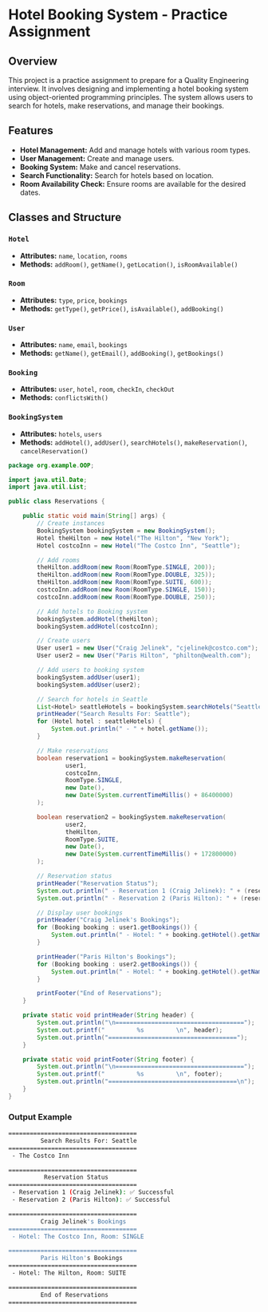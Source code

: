 # Hotel Booking System - Practice Assignment

## Overview

This project is a practice assignment to prepare for a Quality Engineering interview. It involves designing and implementing a hotel booking system using object-oriented programming principles. The system allows users to search for hotels, make reservations, and manage their bookings.

## Features

- **Hotel Management:** Add and manage hotels with various room types.
- **User Management:** Create and manage users.
- **Booking System:** Make and cancel reservations.
- **Search Functionality:** Search for hotels based on location.
- **Room Availability Check:** Ensure rooms are available for the desired dates.

## Classes and Structure

### `Hotel`

- **Attributes:** `name`, `location`, `rooms`
- **Methods:** `addRoom()`, `getName()`, `getLocation()`, `isRoomAvailable()`

### `Room`

- **Attributes:** `type`, `price`, `bookings`
- **Methods:** `getType()`, `getPrice()`, `isAvailable()`, `addBooking()`

### `User`

- **Attributes:** `name`, `email`, `bookings`
- **Methods:** `getName()`, `getEmail()`, `addBooking()`, `getBookings()`

### `Booking`

- **Attributes:** `user`, `hotel`, `room`, `checkIn`, `checkOut`
- **Methods:** `conflictsWith()`

### `BookingSystem`

- **Attributes:** `hotels`, `users`
- **Methods:** `addHotel()`, `addUser()`, `searchHotels()`, `makeReservation()`, `cancelReservation()`

```java
package org.example.OOP;

import java.util.Date;
import java.util.List;

public class Reservations {

    public static void main(String[] args) {
        // Create instances
        BookingSystem bookingSystem = new BookingSystem();
        Hotel theHilton = new Hotel("The Hilton", "New York");
        Hotel costcoInn = new Hotel("The Costco Inn", "Seattle");

        // Add rooms
        theHilton.addRoom(new Room(RoomType.SINGLE, 200));
        theHilton.addRoom(new Room(RoomType.DOUBLE, 325));
        theHilton.addRoom(new Room(RoomType.SUITE, 600));
        costcoInn.addRoom(new Room(RoomType.SINGLE, 150));
        costcoInn.addRoom(new Room(RoomType.DOUBLE, 250));

        // Add hotels to Booking system
        bookingSystem.addHotel(theHilton);
        bookingSystem.addHotel(costcoInn);

        // Create users
        User user1 = new User("Craig Jelinek", "cjelinek@costco.com");
        User user2 = new User("Paris Hilton", "philton@wealth.com");

        // Add users to booking system
        bookingSystem.addUser(user1);
        bookingSystem.addUser(user2);

        // Search for hotels in Seattle
        List<Hotel> seattleHotels = bookingSystem.searchHotels("Seattle");
        printHeader("Search Results For: Seattle");
        for (Hotel hotel : seattleHotels) {
            System.out.println(" - " + hotel.getName());
        }

        // Make reservations
        boolean reservation1 = bookingSystem.makeReservation(
                user1,
                costcoInn,
                RoomType.SINGLE,
                new Date(),
                new Date(System.currentTimeMillis() + 86400000)
        );

        boolean reservation2 = bookingSystem.makeReservation(
                user2,
                theHilton,
                RoomType.SUITE,
                new Date(),
                new Date(System.currentTimeMillis() + 172800000)
        );

        // Reservation status
        printHeader("Reservation Status");
        System.out.println(" - Reservation 1 (Craig Jelinek): " + (reservation1 ? "✅ Successful" : "❌ Failed"));
        System.out.println(" - Reservation 2 (Paris Hilton): " + (reservation2 ? "✅ Successful" : "❌ Failed"));

        // Display user bookings
        printHeader("Craig Jelinek's Bookings");
        for (Booking booking : user1.getBookings()) {
            System.out.println(" - Hotel: " + booking.getHotel().getName() + ", Room: " + booking.getRoom().getType());
        }

        printHeader("Paris Hilton's Bookings");
        for (Booking booking : user2.getBookings()) {
            System.out.println(" - Hotel: " + booking.getHotel().getName() + ", Room: " + booking.getRoom().getType());
        }

        printFooter("End of Reservations");
    }

    private static void printHeader(String header) {
        System.out.println("\n====================================");
        System.out.printf("         %s         \n", header);
        System.out.println("====================================");
    }

    private static void printFooter(String footer) {
        System.out.println("\n====================================");
        System.out.printf("         %s         \n", footer);
        System.out.println("====================================\n");
    }
}
```

### Output Example

```bash
====================================
         Search Results For: Seattle         
====================================
 - The Costco Inn

====================================
          Reservation Status         
====================================
 - Reservation 1 (Craig Jelinek): ✅ Successful
 - Reservation 2 (Paris Hilton): ✅ Successful

====================================
         Craig Jelinek's Bookings         
====================================
 - Hotel: The Costco Inn, Room: SINGLE

====================================
         Paris Hilton's Bookings         
====================================
 - Hotel: The Hilton, Room: SUITE

====================================
         End of Reservations         
====================================
```
